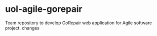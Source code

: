 # uol-agile-gorepair

Team repository to develop GoRepair web application for Agile software project.
changes
